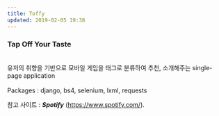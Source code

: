 ```yaml
---
title: Toffy
updated: 2019-02-05 19:38
---
```

### Tap Off Your Taste
<br>
유저의 취향을 기반으로 모바일 게임을 태그로 분류하여 추천, 소개해주는 single-page application
<br><br>
Packages : django, bs4, selenium, lxml, requests

참고 사이트 : **_Spotify_** 
(https://www.spotify.com/).
